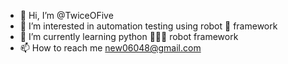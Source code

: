 - 👋 Hi, I’m @TwiceOFive
- 👀 I’m interested in automation testing using robot 🤖 framework
- 🌱 I’m currently learning python 🐍➕🤖 robot framework
- 📫 How to reach me new06048@gmail.com

<!---
TwiceOFive/TwiceOFive is a ✨ special ✨ repository because its `README.md` (this file) appears on your GitHub profile.
You can click the Preview link to take a look at your changes.
--->
